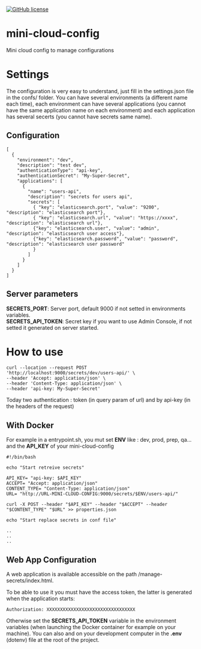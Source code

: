 [![GitHub license](https://img.shields.io/github/license/Naereen/StrapDown.js.svg)](./license.md)
 
# mini-cloud-config
Mini cloud config to manage configurations

# Settings
The configuration is very easy to understand, just fill in the settings.json file in the confs/ folder.
You can have several environments (a different name each time), each environment can have several applications (you cannot have the same application name on each environment) and each application has several secerts (you cannot have secrets same name).

## Configuration
```
[
  {
    "environment": "dev",
    "description": "test dev",
    "authenticationType": "api-key",
    "authenticationSecret": "My-Super-Secret",
    "applications": [
      {
        "name": "users-api",
        "description": "secrets for users api",
        "secrets": [
          { "key": "elasticsearch.port", "value": "9200", "description": "elasticsearch port"},
          { "key": "elasticsearch.url", "value": "https://xxxx", "description": "elasticsearch url"},
          {"key": "elasticsearch.user", "value": "admin", "description": "elasticsearch user access"},
          {"key": "elasticsearch.password", "value": "password", "description": "elasticsearch user password"
          }
        ]
      }
    ]
  }
]
```

## Server parameters
<b>SECRETS_PORT</b>: Server port, default 9000 if not setted in environments variables.<br>
<b>SECRETS_API_TOKEN</b>: Secret key if you want to use Admin Console, if not setted it generated on server started.<br>


# How to use
```
curl --location --request POST 'http://localhost:9000/secrets/dev/users-api/' \
--header 'Accept: application/json' \
--header 'Content-Type: application/json' \
--header 'api-key: My-Super-Secret'
```

Today two authentication : token (in query param of url) and by api-key (in the headers of the request)

## With Docker

For example in a entrypoint.sh, you mut set <b>ENV</b> like : dev, prod, prep, qa... and the <b>API_KEY</b> of your mini-cloud-config 



```
#!/bin/bash

echo "Start retreive secrets"

API_KEY= "api-key: $API_KEY"
ACCEPT= "Accept: application/json"
CONTENT_TYPE= "Content-Type: application/json"
URL= "http://URL-MINI-CLOUD-CONFIG:9000/secrets/$ENV/users-api/"

curl -X POST --header "$API_KEY" --header "$ACCEPT" --header "$CONTENT_TYPE" "$URL" >> properties.json

echo "Start replace secrets in conf file"

..
..
..

```


## Web App Configuration
A web application is available accessible on the path /manage-secrets/index.html.<br>

To be able to use it you must have the access token, the latter is generated when the application starts:
```
Authorization: XXXXXXXXXXXXXXXXXXXXXXXXXXXXXXXXX
```

Otherwise set the <b>SECRETS_API_TOKEN</b> variable in the environment variables (when launching the Docker container for example on your machine). You can also and on your development computer in the <b>.env</b> (dotenv) file at the root of the project.